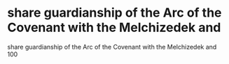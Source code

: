 # share guardianship of the Arc of the Covenant with the Melchizedek and

share guardianship of the Arc of the Covenant with the Melchizedek and
100